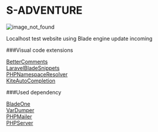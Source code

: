 # S-ADVENTURE

![image_not_found](http://sadventure.xf.cz/public/images/apple-touch-icon.png)

Localhost test website using Blade engine update incoming

###Visual code extensions

[BetterComments](https://github.com/aaron-bond/better-comments)\
[LaravelBladeSnippets](https://github.com/onecentlin/laravel-blade-snippets-vscode)\
[PHPNamespaceResolver](https://github.com/MehediDracula/PHP-Namespace-Resolver)\
[KiteAutoCompletion](https://marketplace.visualstudio.com/items?itemName=kiteco.kite)

###Used dependency

[BladeOne](https://github.com/EFTEC/BladeOne)\
[VarDumper](https://github.com/symfony/var-dumper)\
[PHPMailer](https://github.com/PHPMailer/PHPMailer)\
[PHPServer](https://github.com/felixfbecker/php-language-serverhttps)